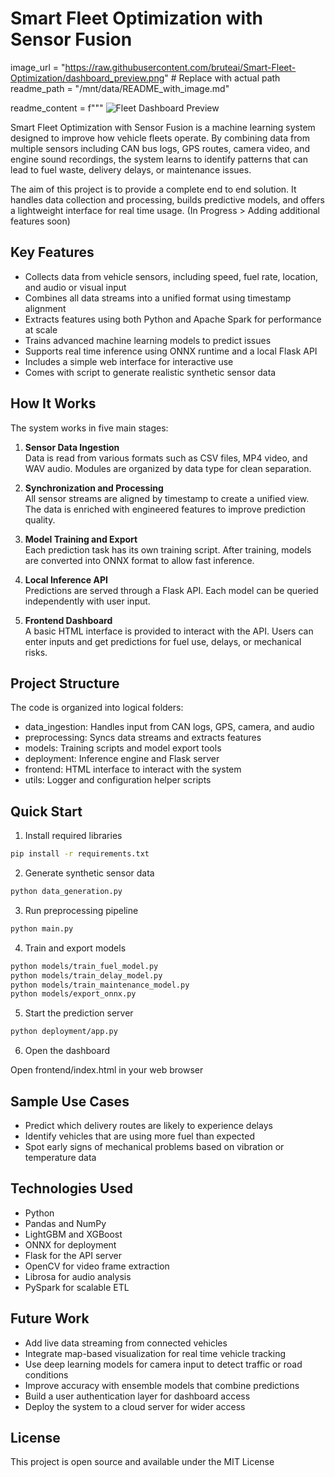 # Smart Fleet Optimization with Sensor Fusion

image_url = "https://raw.githubusercontent.com/bruteai/Smart-Fleet-Optimization/dashboard_preview.png"  # Replace with actual path
readme_path = "/mnt/data/README_with_image.md"

readme_content = f"""
![Fleet Dashboard Preview]({image_url})

Smart Fleet Optimization with Sensor Fusion is a machine learning system designed to improve how vehicle fleets operate. By combining data from multiple sensors including CAN bus logs, GPS routes, camera video, and engine sound recordings, the system learns to identify patterns that can lead to fuel waste, delivery delays, or maintenance issues.

The aim of this project is to provide a complete end to end solution. It handles data collection and processing, builds predictive models, and offers a lightweight interface for real time usage. 
(In Progress > Adding additional features soon)

## Key Features

- Collects data from vehicle sensors, including speed, fuel rate, location, and audio or visual input
- Combines all data streams into a unified format using timestamp alignment
- Extracts features using both Python and Apache Spark for performance at scale
- Trains advanced machine learning models to predict issues
- Supports real time inference using ONNX runtime and a local Flask API
- Includes a simple web interface for interactive use
- Comes with script to generate realistic synthetic sensor data

## How It Works

The system works in five main stages:

1. **Sensor Data Ingestion**  
   Data is read from various formats such as CSV files, MP4 video, and WAV audio. Modules are organized by data type for clean separation.

2. **Synchronization and Processing**  
   All sensor streams are aligned by timestamp to create a unified view. The data is enriched with engineered features to improve prediction quality.

3. **Model Training and Export**  
   Each prediction task has its own training script. After training, models are converted into ONNX format to allow fast inference.

4. **Local Inference API**  
   Predictions are served through a Flask API. Each model can be queried independently with user input.

5. **Frontend Dashboard**  
   A basic HTML interface is provided to interact with the API. Users can enter inputs and get predictions for fuel use, delays, or mechanical risks.

## Project Structure

The code is organized into logical folders:

- data_ingestion: Handles input from CAN logs, GPS, camera, and audio
- preprocessing: Syncs data streams and extracts features
- models: Training scripts and model export tools
- deployment: Inference engine and Flask server
- frontend: HTML interface to interact with the system
- utils: Logger and configuration helper scripts

## Quick Start

1. Install required libraries

```bash
pip install -r requirements.txt
```

2. Generate synthetic sensor data

```bash
python data_generation.py
```

3. Run preprocessing pipeline

```bash
python main.py
```

4. Train and export models

```bash
python models/train_fuel_model.py
python models/train_delay_model.py
python models/train_maintenance_model.py
python models/export_onnx.py
```

5. Start the prediction server

```bash
python deployment/app.py
```

6. Open the dashboard

Open frontend/index.html in your web browser

## Sample Use Cases

- Predict which delivery routes are likely to experience delays
- Identify vehicles that are using more fuel than expected
- Spot early signs of mechanical problems based on vibration or temperature data

## Technologies Used

- Python  
- Pandas and NumPy  
- LightGBM and XGBoost  
- ONNX for deployment  
- Flask for the API server  
- OpenCV for video frame extraction  
- Librosa for audio analysis  
- PySpark for scalable ETL

## Future Work

- Add live data streaming from connected vehicles
- Integrate map-based visualization for real time vehicle tracking
- Use deep learning models for camera input to detect traffic or road conditions
- Improve accuracy with ensemble models that combine predictions
- Build a user authentication layer for dashboard access
- Deploy the system to a cloud server for wider access

## License

This project is open source and available under the MIT License
